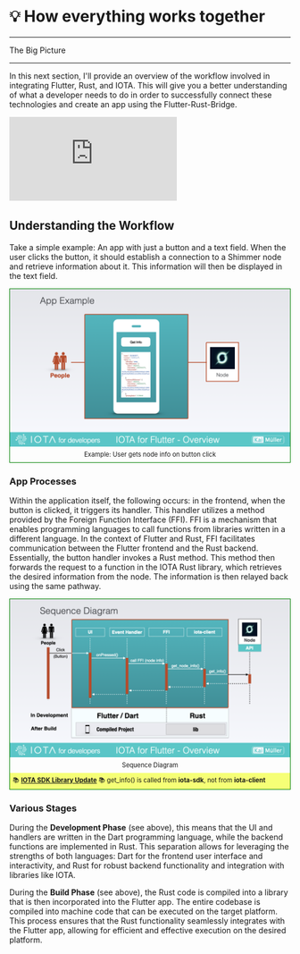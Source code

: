 # 💡 How everything works together

---

The Big Picture

---

In this next section, I'll provide an overview of the workflow involved in integrating Flutter, Rust, and IOTA. This will give you a better understanding of what a developer needs to do in order to successfully connect these technologies and create an app using the Flutter-Rust-Bridge.

<iframe 
    class="video"  
    src="https://www.youtube.com/embed/P0Kh0DSaddA" 
    title="How everything works together" 
    frameborder="0" 
    allow="accelerometer; autoplay; clipboard-write; encrypted-media; gyroscope; picture-in-picture; web-share" 
    allowfullscreen>
</iframe>

## Understanding the Workflow

Take a simple example: An app with just a button and a text field. When the user clicks the button, it should establish a connection to a Shimmer node and retrieve information about it. This information will then be displayed in the text field.

<figure style="margin:0;border: 1px solid green;"><img src="../../assets/overview/Overview.001.png" alt="Example 1"><figcaption style="font-size: 0.8em;text-align:center;"><p style="margin: 4px 0 7px 0;">Example: User gets node info on button click</p></figcaption></figure>

### App Processes

Within the application itself, the following occurs: in the frontend, when the button is clicked, it triggers its handler. This handler utilizes a method provided by the Foreign Function Interface (FFI). FFI is a mechanism that enables programming languages to call functions from libraries written in a different language. In the context of Flutter and Rust, FFI facilitates communication between the Flutter frontend and the Rust backend. Essentially, the button handler invokes a Rust method. This method then forwards the request to a function in the IOTA Rust library, which retrieves the desired information from the node. The information is then relayed back using the same pathway.

<figure style="margin:0;border: 1px solid green;"><img src="../../assets/overview/Overview.002.png" alt="Sequence Diagram"><figcaption style="font-size: 0.8em;text-align:center;"><p style="margin: 4px 0 7px 0;">Sequence Diagram</p><p style="background-color:#f6ff76;margin:0;padding:5px;text-align:left;">📚 <a href="../../iota-sdk-library/"><strong>IOTA SDK Library Update</a></strong> 📚 get_info() is called from <strong>iota-sdk</strong>, not from <strong>iota-client</strong></p></figcaption></figure>

### Various Stages

During the **Development Phase** (see above), this means that the UI and handlers are written in the Dart programming language, while the backend functions are implemented in Rust. This separation allows for leveraging the strengths of both languages: Dart for the frontend user interface and interactivity, and Rust for robust backend functionality and integration with libraries like IOTA.

During the **Build Phase** (see above), the Rust code is compiled into a library that is then incorporated into the Flutter app. The entire codebase is compiled into machine code that can be executed on the target platform. This process ensures that the Rust functionality seamlessly integrates with the Flutter app, allowing for efficient and effective execution on the desired platform.
